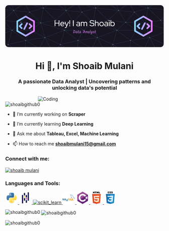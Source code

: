 <img src="https://raw.githubusercontent.com/ShoaibGitHub0/ShoaibGitHub0/main/github-header-image%20(1).png" alt="banner that says Shoaib Mulani - Data Analyst">
<h1 align="center">Hi 👋, I'm Shoaib Mulani</h1>
<h3 align="center">A passionate Data Analyst | Uncovering patterns and unlocking data's potential</h3>
<img align="right" alt="Coding" width="400" src="https://miro.medium.com/v2/resize:fit:1400/1*1ojV4epPGRxhZE26dVI4pQ.gif">


<p align="left"> <img src="https://komarev.com/ghpvc/?username=shoaibgithub0&label=Profile%20views&color=0e75b6&style=flat" alt="shoaibgithub0" /> </p>

- 🔭 I’m currently working on **Scraper**

- 🌱 I’m currently learning **Deep Learning**

- 💬 Ask me about **Tableau, Excel, Machine Learning**

- 📫 How to reach me **shoaibmulani15@gmail.com**

<h3 align="left">Connect with me:</h3>
<p align="left">
<a href="https://linkedin.com/in/shoaib mulani" target="blank"><img align="center" src="https://raw.githubusercontent.com/rahuldkjain/github-profile-readme-generator/master/src/images/icons/Social/linked-in-alt.svg" alt="shoaib mulani" height="30" width="40" /></a>
</p>

<h3 align="left">Languages and Tools:</h3>
<p align="left"> <a href="https://www.python.org" target="_blank" rel="noreferrer"> <img src="https://raw.githubusercontent.com/devicons/devicon/master/icons/python/python-original.svg" alt="python" width="40" height="40"/> 
</a> <a href="https://pandas.pydata.org/" target="_blank" rel="noreferrer"> <img src="https://raw.githubusercontent.com/devicons/devicon/2ae2a900d2f041da66e950e4d48052658d850630/icons/pandas/pandas-original.svg" alt="pandas" width="40" height="40"/> 
</a> <a href="https://scikit-learn.org/" target="_blank" rel="noreferrer"> <img src="https://upload.wikimedia.org/wikipedia/commons/0/05/Scikit_learn_logo_small.svg" alt="scikit_learn" width="40" height="40"/>
</a> <a href="https://www.mysql.com/" target="_blank" rel="noreferrer"> <img src="https://raw.githubusercontent.com/devicons/devicon/master/icons/mysql/mysql-original-wordmark.svg" alt="mysql" width="40" height="40"/>
</a> <a href="https://www.w3schools.com/cs/" target="_blank" rel="noreferrer"> <img src="https://raw.githubusercontent.com/devicons/devicon/master/icons/csharp/csharp-original.svg" alt="csharp" width="40" height="40"/>
</a> <a href="https://www.w3.org/html/" target="_blank" rel="noreferrer"> <img src="https://raw.githubusercontent.com/devicons/devicon/master/icons/html5/html5-original-wordmark.svg" alt="html5" width="40" height="40"/>
</a> <a href="https://www.w3schools.com/css/" target="_blank" rel="noreferrer"> <img src="https://raw.githubusercontent.com/devicons/devicon/master/icons/css3/css3-original-wordmark.svg" alt="css3" width="40" height="40"/>  </a> </p>

<p><img align="left" src="https://github-readme-stats.vercel.app/api/top-langs?username=shoaibgithub0&show_icons=true&locale=en&layout=compact" alt="shoaibgithub0" /></p>

<p>&nbsp;<img align="center" src="https://github-readme-stats.vercel.app/api?username=shoaibgithub0&show_icons=true&locale=en" alt="shoaibgithub0" /></p>

<p><img align="center" src="https://github-readme-streak-stats.herokuapp.com/?user=shoaibgithub0&" alt="shoaibgithub0" /></p>
